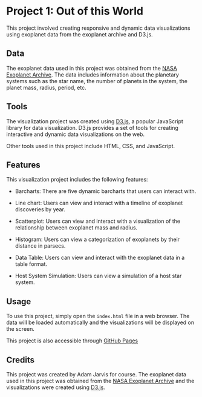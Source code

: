 # Project 1: Out of this World

This project involved creating responsive and dynamic data visualizations using exoplanet data from the exoplanet archive and D3.js.

## Data

The exoplanet data used in this project was obtained from the [NASA Exoplanet Archive](https://exoplanetarchive.ipac.caltech.edu/). The data includes information about the planetary systems such as the star name, the number of planets in the system, the planet mass, radius, period, etc.

## Tools

The visualization project was created using [D3.js](https://d3js.org/), a popular JavaScript library for data visualization. D3.js provides a set of tools for creating interactive and dynamic data visualizations on the web.

Other tools used in this project include HTML, CSS, and JavaScript.

## Features

This visualization project includes the following features:

- Barcharts: There are five dynamic barcharts that users can interact with.

- Line chart: Users can view and interact with a timeline of exoplanet discoveries by year.

- Scatterplot: Users can view and interact with a visualization of the relationship between exoplanet mass and radius.

- Histogram: Users can view a categorization of exoplanets by their distance in parsecs.

- Data Table: Users can view and interact with the exoplanet data in a table format.

- Host System Simulation: Users can view a simulation of a host star system.

## Usage

To use this project, simply open the `index.html` file in a web browser. The data will be loaded automatically and the visualizations will be displayed on the screen.

This project is also accessible through [GitHub Pages](http://jarvisar.github.io/datavis-project1)

## Credits

This project was created by Adam Jarvis for  course. The exoplanet data used in this project was obtained from the [NASA Exoplanet Archive](https://exoplanetarchive.ipac.caltech.edu/) and the visualizations were created using [D3.js](https://d3js.org/).
